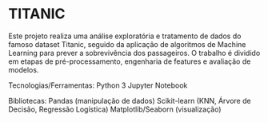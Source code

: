 # TITANIC
Este projeto realiza uma análise exploratória e tratamento de dados do famoso dataset Titanic, seguido da aplicação de algoritmos de Machine Learning para prever a sobrevivência dos passageiros. O trabalho é dividido em etapas de pré-processamento, engenharia de features e avaliação de modelos.

Tecnologias/Ferramentas:
Python 3
Jupyter Notebook

Bibliotecas:
Pandas (manipulação de dados)
Scikit-learn (KNN, Árvore de Decisão, Regressão Logística)
Matplotlib/Seaborn (visualização)
